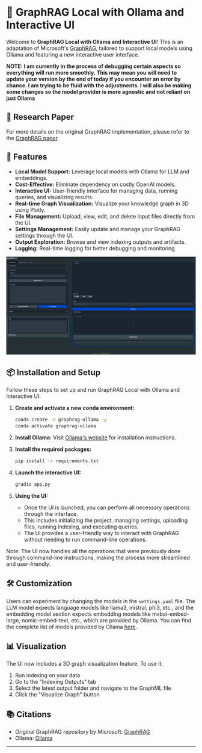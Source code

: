 # 🚀 GraphRAG Local with Ollama and Interactive UI

Welcome to **GraphRAG Local with Ollama and Interactive UI**! This is an adaptation of Microsoft's [GraphRAG](https://github.com/microsoft/graphrag), tailored to support local models using Ollama and featuring a new interactive user interface.

**NOTE: I am currently in the process of debugging certain aspects so everything will run more smoothly. This may mean you will need to update your version by the end of today if you encounter an error by chance. I am trying to be fluid with the adjustments. I will also be making some changes so the model provider is more agnostic and not reliant on just Ollama**

## 📄 Research Paper

For more details on the original GraphRAG implementation, please refer to the [GraphRAG paper](https://arxiv.org/pdf/2404.16130).

## 🌟 Features

- **Local Model Support:** Leverage local models with Ollama for LLM and embeddings.
- **Cost-Effective:** Eliminate dependency on costly OpenAI models.
- **Interactive UI:** User-friendly interface for managing data, running queries, and visualizing results.
- **Real-time Graph Visualization:** Visualize your knowledge graph in 3D using Plotly.
- **File Management:** Upload, view, edit, and delete input files directly from the UI.
- **Settings Management:** Easily update and manage your GraphRAG settings through the UI.
- **Output Exploration:** Browse and view indexing outputs and artifacts.
- **Logging:** Real-time logging for better debugging and monitoring.

![GraphRAG UI](ui.png)

## 📦 Installation and Setup

Follow these steps to set up and run GraphRAG Local with Ollama and Interactive UI:

1. **Create and activate a new conda environment:**
    ```bash
    conda create -n graphrag-ollama -y
    conda activate graphrag-ollama
    ```

2. **Install Ollama:**
    Visit [Ollama's website](https://ollama.com/) for installation instructions.

4. **Install the required packages:**
    ```bash
    pip install -r requirements.txt
    ```

4. **Launch the interactive UI:**
    ```bash
    gradio app.py
    ```

5. **Using the UI:**
    - Once the UI is launched, you can perform all necessary operations through the interface.
    - This includes initializing the project, managing settings, uploading files, running indexing, and executing queries.
    - The UI provides a user-friendly way to interact with GraphRAG without needing to run command-line operations.

Note: The UI now handles all the operations that were previously done through command-line instructions, making the process more streamlined and user-friendly.

## 🛠️ Customization

Users can experiment by changing the models in the `settings.yaml` file. The LLM model expects language models like llama3, mistral, phi3, etc., and the embedding model section expects embedding models like mxbai-embed-large, nomic-embed-text, etc., which are provided by Ollama. You can find the complete list of models provided by Ollama [here](https://ollama.com/library).

## 📊 Visualization

The UI now includes a 3D graph visualization feature. To use it:

1. Run indexing on your data
2. Go to the "Indexing Outputs" tab
3. Select the latest output folder and navigate to the GraphML file
4. Click the "Visualize Graph" button

## 📚 Citations

- Original GraphRAG repository by Microsoft: [GraphRAG](https://github.com/microsoft/graphrag)
- Ollama: [Ollama](https://ollama.com/)

---
